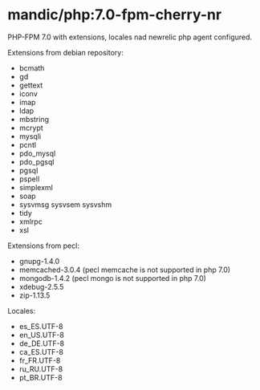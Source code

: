 # mandic/php:7.0-fpm-cherry-nr

PHP-FPM 7.0 with extensions, locales nad newrelic php agent configured.

Extensions from debian repository:

- bcmath
- gd
- gettext
- iconv
- imap
- ldap
- mbstring
- mcrypt
- mysqli
- pcntl
- pdo_mysql
- pdo_pgsql
- pgsql
- pspell
- simplexml
- soap
- sysvmsg sysvsem sysvshm 
- tidy
- xmlrpc
- xsl


Extensions from pecl:

- gnupg-1.4.0
- memcached-3.0.4 (pecl memcache is not supported in php 7.0)
- mongodb-1.4.2 (pecl mongo is not supported in php 7.0)
- xdebug-2.5.5
- zip-1.13.5


Locales:

- es_ES.UTF-8
- en_US.UTF-8
- de_DE.UTF-8
- ca_ES.UTF-8
- fr_FR.UTF-8
- ru_RU.UTF-8
- pt_BR.UTF-8

